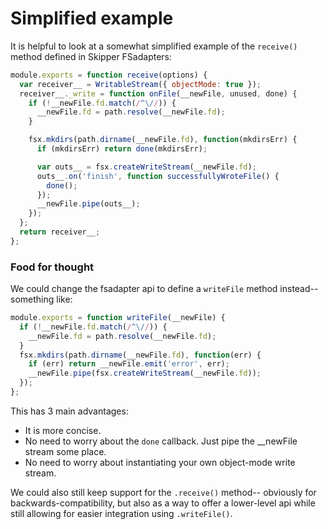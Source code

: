 # Simplified example

It is helpful to look at a somewhat simplified example of the `receive()` method defined in Skipper FSadapters:

```js
module.exports = function receive(options) {
  var receiver__ = WritableStream({ objectMode: true });
  receiver__._write = function onFile(__newFile, unused, done) {
    if (!__newFile.fd.match(/^\//)) {
      __newFile.fd = path.resolve(__newFile.fd);
    }

    fsx.mkdirs(path.dirname(__newFile.fd), function(mkdirsErr) {
      if (mkdirsErr) return done(mkdirsErr);

      var outs__ = fsx.createWriteStream(__newFile.fd);
      outs__.on('finish', function successfullyWroteFile() {
        done();
      });
      __newFile.pipe(outs__);
    });
  };
  return receiver__;
};
```


### Food for thought

We could change the fsadapter api to define a `writeFile` method instead-- something like:

```js
module.exports = function writeFile(__newFile) {
  if (!__newFile.fd.match(/^\//)) {
    __newFile.fd = path.resolve(__newFile.fd);
  }
  fsx.mkdirs(path.dirname(__newFile.fd), function(err) {
    if (err) return __newFile.emit('error', err);
    __newFile.pipe(fsx.createWriteStream(__newFile.fd));
  });
};
```

This has 3 main advantages:

+ It is more concise.
+ No need to worry about the `done` callback.  Just pipe the __newFile stream some place.
+ No need to worry about instantiating your own object-mode write stream.

We could also still keep support for the `.receive()` method-- obviously for backwards-compatibility, but also as a way to offer a lower-level api while still allowing for easier integration using `.writeFile()`.

